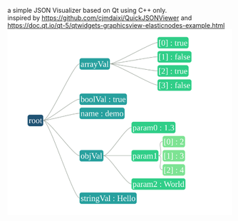 a simple JSON Visualizer based on Qt using C++ only.   
inspired by https://github.com/cjmdaixi/QuickJSONViewer and https://doc.qt.io/qt-5/qtwidgets-graphicsview-elasticnodes-example.html  
![alt](./example.png)
